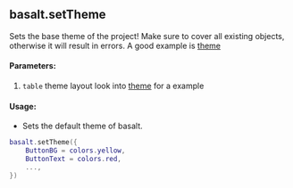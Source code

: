 ## basalt.setTheme
Sets the base theme of the project! Make sure to cover all existing objects, otherwise it will result in errors. A good example is [theme](https://github.com/Pyroxenium/Basalt/blob/master/Basalt/theme.lua)

#### Parameters: 
1. `table` theme layout look into [theme](https://github.com/Pyroxenium/Basalt/blob/master/Basalt/theme.lua) for a example

#### Usage:
* Sets the default theme of basalt.
```lua
basalt.setTheme({
    ButtonBG = colors.yellow,
    ButtonText = colors.red,
    ...,
})
```